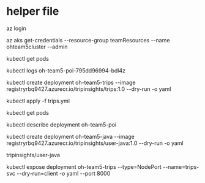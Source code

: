 # helper file

az login

az aks get-credentials --resource-group teamResources --name ohteam5cluster --admin

kubectl get pods

kubectl logs oh-team5-poi-795dd96994-bdl4z

kubectl create deployment oh-team5-trips --image registryrbq9427.azurecr.io/tripinsights/trips:1.0 --dry-run -o yaml

kubectl apply -f trips.yml

kubectl get pods

kubectl describe deployment oh-team5-poi

kubectl create deployment oh-team5-java --image registryrbq9427.azurecr.io/tripinsights/user-java:1.0 --dry-run -o yaml

tripinsights/user-java

kubectl expose deployment oh-team5-trips --type=NodePort --name=trips-svc --dry-run=client -o yaml --port 8000
